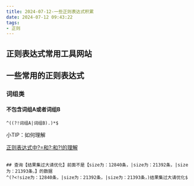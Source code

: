 ```yaml
---
title: 2024-07-12-一些正则表达式积累
date: 2024-07-12 09:43:22
tags:
- 正则
---
```


## 正则表达式常用工具网站


## 一些常用的正则表达式

### 词组类

#### 不包含词组A或者词组B

```
^((?!词组A|词组B).)*$
```

小TIP：如何理解

[正则表达式中?=和?:和?!的理解](https://blog.csdn.net/csm0912/article/details/81206848)

```

## 查询【结果集过大请优化】前面不是【size为：12840条，|size为：21392条，|size为：21393条，】的数据
^(?<!size为：12840条，|size为：21392条，|size为：21393条，)结果集过大请优化$
```

